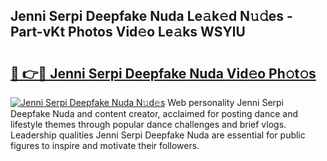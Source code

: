 ## Jenni Serpi Deepfake Nuda Le𝚊k𝚎d N𝚞𝚍es - Part-vKt Photos Vid𝚎o Le𝚊ks WSYlU

# <h2><a href="http://fbfc0ey.evod.top/?m=Jenni+Serpi+Deepfake+Nuda">🔗 👉🔴 Jenni Serpi Deepfake Nuda Vid𝚎o Ph𝚘t𝚘s</a></h2>

[![Jenni Serpi Deepfake Nuda N𝚞d𝚎s](https://i.imgur.com/8V9OHl7.gif)](http://fbfc0ey.evod.top/?m=Jenni+Serpi+Deepfake+Nuda)
Web personality Jenni Serpi Deepfake Nuda and content creator, acclaimed for posting dance and lifestyle themes through popular dance challenges and brief vlogs. Leadership qualities Jenni Serpi Deepfake Nuda are essential for public figures to inspire and motivate their followers. 
